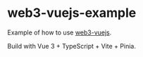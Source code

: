 # web3-vuejs-example

Example of how to use [web3-vuejs](https://github.com/web3-vue/web3-vuejs).

Build with Vue 3 + TypeScript + Vite + Pinia.
